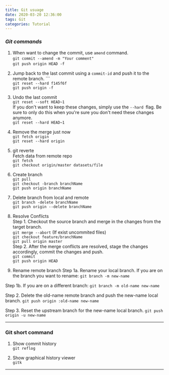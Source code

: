 ```yaml
---
title: Git usuage
date: 2020-03-20 12:36:00
tags: Git
categories: Tutorial
---
```


 ### *Git commands*
 1. When want to change the commit, use `amend` command.   
 `git commit --amend -m "Your comment"`  
 `git push origin HEAD -f` 
 
 <!-- more -->
 
2. Jump back to the last commit using a `commit-id` and push it to the remote branch. ```  
`git reset --hard f145f6f`  
`git push origin -f` 


3.  Undo the last commit  
`git reset --soft HEAD~1`  
If you don't want to keep these changes, simply use the `--hard `flag. Be sure to only do this when you're sure you don't need these changes anymore.  
`git reset --hard HEAD~1`


4. Remove the merge just now  
`git fetch origin`  
`git reset --hard origin`


5. git reverte  
Fetch data from remote repo  
`git fetch`  
`git checkout origin/master datasets/file`
 
 
6. Create branch   
`git pull`  
`git checkout -branch branchName`  
`git push origin branchName`

7. Delete branch from local and remote   
`git branch -delete branchName`  
`git push origin --delete branchName`


8. Resolve Conflicts  
Step 1. Checkout the source branch and merge in the changes from the target branch.  
`git merge --abort`  (If exist uncommited files)   
`git checkout feature/branchName`   
`git pull origin master`  
Step 2. After the merge conflicts are resolved, stage the changes accordingly, commit the changes and push.  
`git commit`  
`git push origin HEAD`

9. Rename remote branch
Step 1a. Rename your local branch.
If you are on the branch you want to rename:
`git branch -m new-name`

Step 1b. If you are on a different branch:
`git branch -m old-name new-name`

Step 2. Delete the old-name remote branch and push the new-name local branch.
`git push origin :old-name new-name`

Step 3. Reset the upstream branch for the new-name local branch.
`git push origin -u new-name`

---
 ### **Git short command** 
1. Show commit history   
`git reflog`

2. Show graphical history viewer   
`gitk`

---